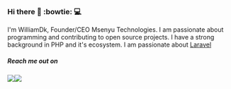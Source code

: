 ### Hi there :rocket: :bowtie: :computer:

I'm WilliamDk, Founder/CEO Msenyu Technologies. I am passionate about programming and contributing to open source projects. I have a strong background in PHP and it's ecosystem. I am passionate about [Laravel](https://www.laravel.com)

##### Reach me out on 
<p><img src="https://img.shields.io/twitter/url?style=social&url=https%3A%2F%2Fwww.twitter.com%2FWilliamAsaba"><img src="https://img.shields.io/badge/github-follow-blue"></p>

